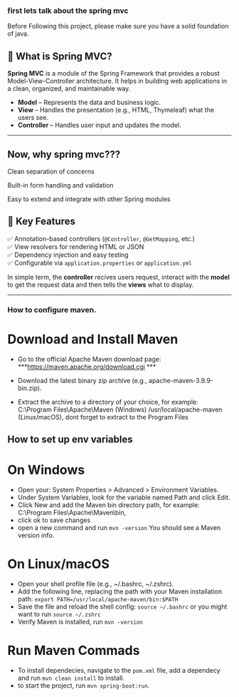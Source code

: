 ### first lets talk about the spring mvc
Before Following this project, please make sure you have a solid foundation of java.

## 🌱 What is Spring MVC?

**Spring MVC** is a module of the Spring Framework that provides a robust Model-View-Controller architecture. It helps in building web applications in a clean, organized, and maintainable way.

- **Model** – Represents the data and business logic.
- **View** – Handles the presentation (e.g., HTML, Thymeleaf) what the users see.
- **Controller** – Handles user input and updates the model.


---

## Now, why spring mvc???

Clean separation of concerns

Built-in form handling and validation

Easy to extend and integrate with other Spring modules

## 🚀 Key Features

✅ Annotation-based controllers (`@Controller`, `@GetMapping`, etc.)  
✅ View resolvers for rendering HTML or JSON  
✅ Dependency injection and easy testing  
✅ Configurable via `application.properties` or `application.yml`

In simple term, the **controller** recives users request, interact with the **model** to get the request data and then tells the **views** what to display.

---
### How to configure maven.

# Download and Install Maven

- Go to the official Apache Maven download page: ***<https://maven.apache.org/download.cgi> ***

- Download the latest binary zip archive (e.g., apache-maven-3.9.9-bin.zip).

- Extract the archive to a directory of your choice, for example:
C:\Program Files\Apache\Maven (Windows)
/usr/local/apache-maven (Linux/macOS), dont forget to extract to the Program Files
## How to set up env variables

# On Windows
- Open your: System Properties > Advanced > Environment Variables.
- Under System Variables, look for the variable named Path and click Edit.
- Click New and add the Maven bin directory path, for example: C:\Program Files\Apache\Maven\bin,
- click ok to save changes
- open a new command and run `mvn -version` You should see a Maven version info.


# On Linux/macOS
- Open your shell profile file (e.g., ~/.bashrc, ~/.zshrc).
- Add the following line, replacing the path with your Maven installation path: `export PATH=/usr/local/apache-maven/bin:$PATH`
- Save the file and reload the shell config: `source ~/.bashrc` or you might want to run `source ~/.zshrc`
- Verify Maven is installed, run `mvn -version`

# Run Maven Commads
- To install dependecies, navigate to the `pom.xml` file, add a dependecy and run `mvn clean install` to install.
- to start the project, run `mvn spring-boot:run`.